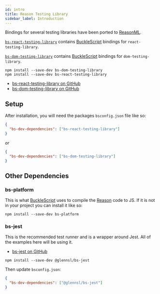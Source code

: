 ```yaml
---
id: intro
title: Reason Testing Library
sidebar_label: Introduction
---
```


Bindings for several testing libraries have been ported to [ReasonML][re].

[`bs-react-testing-library`][gh-react] contains
[BuckleScript](https://bucklescript.github.io/) bindings for
`react-testing-library`.

[`bs-dom-testing-library`][gh-dom] contains [BuckleScript][bs] bindings for
`dom-testing-library`.

```
npm install --save-dev bs-dom-testing-library
npm install --save-dev bs-react-testing-library
```

- [bs-react-testing-library on GitHub][gh-react]
- [bs-dom-testing-library on GitHub][gh-dom]

[gh-dom]: https://github.com/wyze/bs-dom-testing-library
[gh-react]: https://github.com/wyze/bs-react-testing-library

## Setup

After installation, you will need the packages `bsconfig.json` file like so:

```json
{
  "bs-dev-dependencies": ["bs-react-testing-library"]
}
```

_or_

```json
{
  "bs-dev-dependencies": ["bs-dom-testing-library"]
}
```

## Other Dependencies

### bs-platform

This is what [BuckleScript][bs] uses to compile the [Reason][re] code to JS. If
it is not in your project you can install it like so:

```
npm install --save-dev bs-platform
```

### bs-jest

This is the recommended test runner and is a wrapper around Jest. All of the
examples here will be using it.

- [bs-jest on GitHub](https://github.com/glennsl/bs-jest)

```
npm install --save-dev @glennsl/bs-jest
```

Then update `bsconfig.json`:

```json
{
  "bs-dev-dependencies": ["@glennsl/bs-jest"]
}
```

[bs]: https://bucklescript.github.io/
[re]: https://reasonml.github.io/
